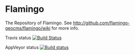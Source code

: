 Flamingo
========

The Repository of Flamingo.
See http://github.com/flamingo-geocms/flamingo/wiki for more info.

Travis status
[![Build Status](https://travis-ci.org/flamingo-geocms/flamingo.svg?branch=master)](https://travis-ci.org/flamingo-geocms/flamingo)

AppVeyor status [![Build status](https://ci.appveyor.com/api/projects/status/msxqhcpp8f0bjixk/branch/master?svg=true)](https://ci.appveyor.com/project/mtoonen/flamingo-e1jns/branch/master)
